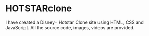 # HOTSTARclone
I have created a Disney+ Hotstar Clone site using HTML, CSS and JavaScript.  All the source code, images, videos are provided. 
